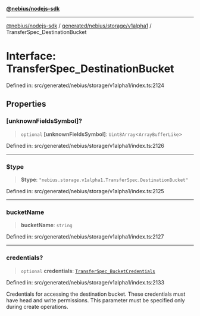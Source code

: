 [**@nebius/nodejs-sdk**](../../../../../README.md)

---

[@nebius/nodejs-sdk](../../../../../README.md) / [generated/nebius/storage/v1alpha1](../README.md) / TransferSpec_DestinationBucket

# Interface: TransferSpec_DestinationBucket

Defined in: src/generated/nebius/storage/v1alpha1/index.ts:2124

## Properties

### \[unknownFieldsSymbol\]?

> `optional` **\[unknownFieldsSymbol\]**: `Uint8Array`\<`ArrayBufferLike`\>

Defined in: src/generated/nebius/storage/v1alpha1/index.ts:2126

---

### $type

> **$type**: `"nebius.storage.v1alpha1.TransferSpec.DestinationBucket"`

Defined in: src/generated/nebius/storage/v1alpha1/index.ts:2125

---

### bucketName

> **bucketName**: `string`

Defined in: src/generated/nebius/storage/v1alpha1/index.ts:2127

---

### credentials?

> `optional` **credentials**: [`TransferSpec_BucketCredentials`](TransferSpec_BucketCredentials.md)

Defined in: src/generated/nebius/storage/v1alpha1/index.ts:2133

Credentials for accessing the destination bucket. These credentials must have head and write permissions.
This parameter must be specified only during create operations.
